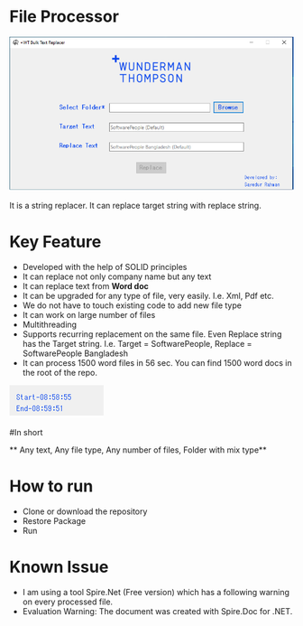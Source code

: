 # File Processor
![FileProcessor Firstlook](/FirstLook.png)

It is a string replacer. It can replace target string with replace string. 

# Key Feature
* Developed with the help of SOLID principles
* It can replace not only company name but any text
* It can replace text from **Word doc**
* It can be upgraded for any type of file, very easily. I.e. Xml, Pdf etc.
* We do not have to touch existing code to add new file type
* It can work on large number of files
* Multithreading
* Supports recurring replacement on the same file. Even Replace string has the Target string. I.e. Target = SoftwarePeople, Replace = SoftwarePeople Bangladesh
* It can process 1500 word files in 56 sec. You can find 1500 word docs in the root of the repo.

![FileProcessor Timing](/Timing.png)

#In short

** Any text, Any file type, Any number of files, Folder with mix type**

# How to run
* Clone or download the repository
* Restore Package
* Run

# Known Issue
* I am using a tool Spire.Net (Free version) which has a following warning on every processed file.
* Evaluation Warning: The document was created with Spire.Doc for .NET.

